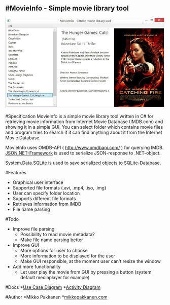 #MovieInfo - Simple movie library tool
------------------------
![MovieInfo Main View](doc/movieInfo.JPG)


#Specification
MovieInfo is a simple movie library tool written in C# for retrieving movie information from
Internet Movie Database (IMDB.com) and showing it in a simple GUI. You can select folder which contains movie files and program tries to search if it can find anything about it from the Internet Movie Database.

MovieInfo uses OMDB-API ( http://www.omdbapi.com/ ) for querying IMDB.
[JSON.NET-Framework](http://www.newtonsoft.com/json) is used to serialize JSON-response to .NET-object.

System.Data.SQLite is used to save serialized objects to SQLite-Database.

#Features
- Graphical user interface
- Supported file formats (.avi, .mp4, .iso, .img)
- User can specify folder location
- Supports different file formats
- Retrieves information from IMDB
- File name parsing

#Todo
* Improve file parsing
  * Possibility to read movie metadata?
  * Make file name parsing better
* Improve GUI
  * More options for user to choose
  * More information to be displayed for the user
  * Make GUI responsible, at the moment user can't resize the window
* Add more functionality
  * Let user play the movie from GUI by pressing a button (system default mediaplayer for example)

#Docs
*[Use Case Diagram](doc/useCaseDiagram.JPG)
*[Activity Diagram](doc/activityDiagram.jpg)

#Author
*Mikko Pakkanen
 *[mikkopakkanen.com](http://mikkopakkanen.com)
